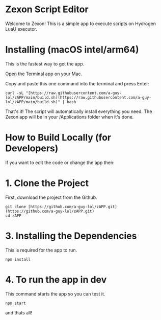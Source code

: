 # Zexon Script Editor

Welcome to Zexon! This is a simple app to execute scripts on Hydrogen LuaU executor.

# Installing (macOS intel/arm64)
This is the fastest way to get the app.

Open the Terminal app on your Mac.

Copy and paste this one command into the terminal and press Enter:
```
curl -sL "[https://raw.githubusercontent.com/a-guy-lol/zAPP/main/build.sh](https://raw.githubusercontent.com/a-guy-lol/zAPP/main/build.sh)" | bash
```
That's it! The script will automatically install everything you need. The Zexon app will be in your /Applications folder when it's done.

# How to Build Locally (for Developers)
If you want to edit the code or change the app then:

# 1. Clone the Project
First, download the project from the Github.
```
git clone [https://github.com/a-guy-lol/zAPP.git](https://github.com/a-guy-lol/zAPP.git)
cd zAPP
```
# 3. Installing the Dependencies
This is required for the app to run.
```
npm install
```
# 4. To run the app in dev
This command starts the app so you can test it.

```
npm start
```
and thats all!
